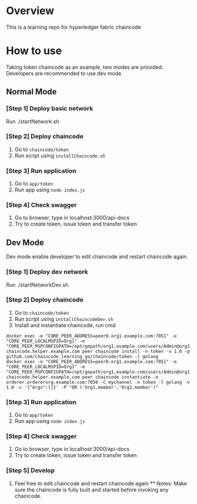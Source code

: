 # Overview
This is a learning repo for hyperledger fabric chaincode

# How to use
Taking token chaincode as an example, two modes are provided. Developers are recommended to use dev mode.

## Normal Mode
### [Step 1] Deploy basic network
Run ./startNetwork.sh

### [Step 2] Deploy chaincode
1. Go to `chaincode/token`
2. Run script using `installChaincode.sh`

### [Step 3] Run application
1. Go to `app/token`
2. Run app using `node index.js`

### [Step 4] Check swagger
1. Go to browser, type in localhost:3000/api-docs
2. Try to create token, issue token and transfer token

## Dev Mode
Dev mode enable developer to edit chaincode and restart chaincode again.
### [Step 1] Deploy dev network
Run ./startNetworkDev.sh

### [Step 2] Deploy chaincode
1. Go to `chaincode/token`
2. Run script using `installChaincodeDev.sh`
3. Install and instantiate chaincode, run cmd 
```
docker exec -e "CORE_PEER_ADDRESS=peer0.org1.example.com:7051" -e "CORE_PEER_LOCALMSPID=Org1" -e "CORE_PEER_MSPCONFIGPATH=/opt/gopath/org1.example.com/users/Admin@org1.example.com/msp" chaincode.helper.example.com peer chaincode install -n token -v 1.0 -p github.com/chaincode_learning_go/chaincode/token -l golang
docker exec -e "CORE_PEER_ADDRESS=peer0.org1.example.com:7051" -e "CORE_PEER_LOCALMSPID=Org1" -e "CORE_PEER_MSPCONFIGPATH=/opt/gopath/org1.example.com/users/Admin@org1.example.com/msp" chaincode.helper.example.com peer chaincode instantiate -o orderer.ordererorg.example.com:7050 -C mychannel -n token -l golang -v 1.0 -c '{"Args":[]}' -P "OR ('Org1.member','Org2.member')"
```

### [Step 3] Run application
1. Go to `app/token`
2. Run app using `node index.js`

### [Step 4] Check swagger
1. Go to browser, type in localhost:3000/api-docs
2. Try to create token, issue token and transfer token

### [Step 5] Develop
1. Feel free to edit chaincode and restart chaincode again
** Notes: Make sure the chaincode is fully built and started before invoking any chaincode.
